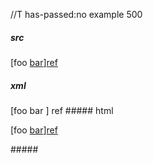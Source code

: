 //T has-passed:no
example 500
##### src
[foo [bar](/uri)][ref]

[ref]: /uri
##### xml
<?xml version="1.0" encoding="UTF-8"?>
<!DOCTYPE document SYSTEM "CommonMark.dtd">
<document xmlns="http://commonmark.org/xml/1.0">
  <paragraph>
    <text>[foo </text>
    <link destination="/uri" title="">
      <text>bar</text>
    </link>
    <text>]</text>
    <link destination="/uri" title="">
      <text>ref</text>
    </link>
  </paragraph>
</document>
##### html
<p>[foo <a href="/uri">bar</a>]<a href="/uri">ref</a></p>
#####
